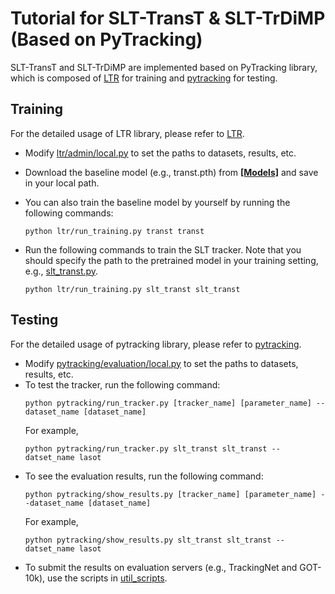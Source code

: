# Tutorial for SLT-TransT & SLT-TrDiMP (Based on PyTracking)

SLT-TransT and SLT-TrDiMP are implemented based on PyTracking library, which is composed of [LTR](../ltr) for training and [pytracking](../pytracking) for testing.

## Training
For the detailed usage of LTR library, please refer to [LTR](../ltr/README.md).

* Modify [ltr/admin/local.py](../ltr/admin/local.py) to set the paths to datasets, results, etc. 
* Download the baseline model (e.g., transt.pth) from [**[Models]**](https://drive.google.com/drive/folders/1gv7dIw6ywS47pjBkDWUrtWjdpjieyD6O?usp=sharing) and save in your local path.
* You can also train the baseline model by yourself by running the following commands:
  ```
  python ltr/run_training.py transt transt
  ```
  
* Run the following commands to train the SLT tracker.
  Note that you should specify the path to the pretrained model in your training setting, e.g., [slt_transt.py](../ltr/train_settings/slt_transt/slt_transt.py).
  ```
  python ltr/run_training.py slt_transt slt_transt
  ```

## Testing

For the detailed usage of pytracking library, please refer to [pytracking](../pytracking/README.md).

* Modify [pytracking/evaluation/local.py](../pytracking/evaluation/local.py) to set the paths to datasets, results, etc.
* To test the tracker, run the following command:
  ```
  python pytracking/run_tracker.py [tracker_name] [parameter_name] --dataset_name [dataset_name]
  ```
  For example,
  ```
  python pytracking/run_tracker.py slt_transt slt_transt --datset_name lasot
  ```
* To see the evaluation results, run the following command:
  ```
  python pytracking/show_results.py [tracker_name] [parameter_name] --dataset_name [dataset_name]
  ```
  For example,
    ```
  python pytracking/show_results.py slt_transt slt_transt --datset_name lasot
  ```
* To submit the results on evaluation servers (e.g., TrackingNet and GOT-10k), use the scripts in [util_scripts](../pytracking/util_scripts).